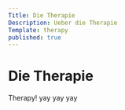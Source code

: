 ```yaml
---
Title: Die Therapie
Description: Ueber die Therapie
Template: therapy
published: true
---
```


# Die Therapie

Therapy! yay yay yay
